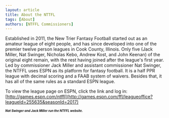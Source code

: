 ```yaml
---
layout: article
title: About the NTTFL
tags: [About]
authors: [NTFFL Commissioners]
---
```


Established in 2011, the New Trier Fantasy Football started out as an amateur league of eight people, and has since developed into one of the premier twelve person leagues in Cook County, Illinois. Only five (Jack Miller, Nat Swinger, Nicholas Kebo, Andrew Kost, and John Keenan) of the original eight remain, with the rest having joined after the league's first year. Led by commissioner Jack Miller and assistant commissioner Nat Swinger, the NTFFL uses ESPN as its platform for fantasy football. It is a half PPR league with decimal scoring and a FAAB system of waivers. Besides that, it has all of the same rules as a standard ESPN league.

To view the league page on ESPN, click the link and log in: [http://games.espn.com/ntffl](http://games.espn.com/ffl/leagueoffice?leagueId=255635&seasonId=2017)

<sup><sup>***Nat Swinger and Jack Miller run the NTFFL website.***<sup></sup>
